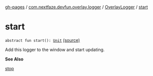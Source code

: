 [gh-pages](../../index.md) / [com.nextfaze.devfun.overlay.logger](../index.md) / [OverlayLogger](index.md) / [start](./start.md)

# start

`abstract fun start(): `[`Unit`](https://kotlinlang.org/api/latest/jvm/stdlib/kotlin/-unit/index.html) [(source)](https://github.com/NextFaze/dev-fun/tree/master/devfun/src/main/java/com/nextfaze/devfun/overlay/logger/Logger.kt#L70)

Add this logger to the window and start updating.

**See Also**

[stop](stop.md)

